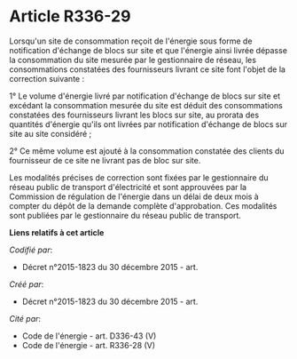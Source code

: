 # Article R336-29

Lorsqu'un site de consommation reçoit de l'énergie sous forme de notification d'échange de blocs sur site et que l'énergie
ainsi livrée dépasse la consommation du site mesurée par le gestionnaire de réseau, les consommations constatées des
fournisseurs livrant ce site font l'objet de la correction suivante :

1° Le volume d'énergie livré par notification d'échange de blocs sur site et excédant la consommation mesurée du site est
déduit des consommations constatées des fournisseurs livrant les blocs sur site, au prorata des quantités d'énergie qu'ils
ont livrées par notification d'échange de blocs sur site au site considéré ;

2° Ce même volume est ajouté à la consommation constatée des clients du fournisseur de ce site ne livrant pas de bloc sur
site.

Les modalités précises de correction sont fixées par le gestionnaire du réseau public de transport d'électricité et sont
approuvées par la Commission de régulation de l'énergie dans un délai de deux mois à compter du dépôt de la demande complète
d'approbation. Ces modalités sont publiées par le gestionnaire du réseau public de transport.

**Liens relatifs à cet article**

_Codifié par_:

  - Décret n°2015-1823 du 30 décembre 2015 - art.

_Créé par_:

  - Décret n°2015-1823 du 30 décembre 2015 - art.

_Cité par_:

  - Code de l'énergie - art. D336-43 (V)
  - Code de l'énergie - art. R336-28 (V)
